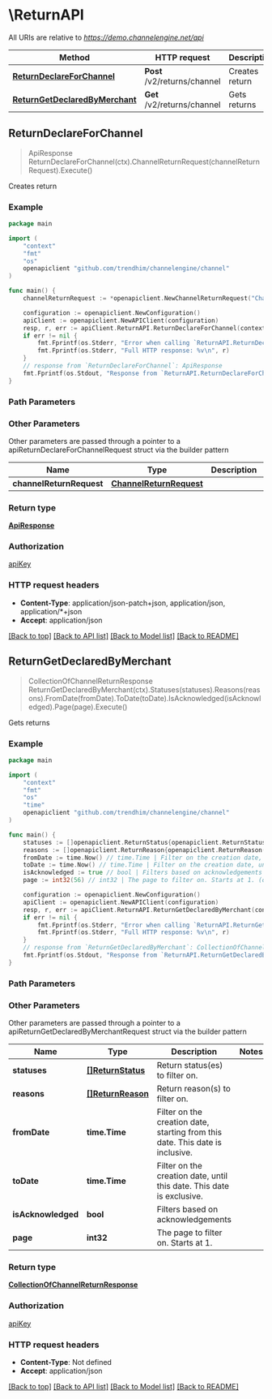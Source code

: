 # \ReturnAPI

All URIs are relative to *https://demo.channelengine.net/api*

Method | HTTP request | Description
------------- | ------------- | -------------
[**ReturnDeclareForChannel**](ReturnAPI.md#ReturnDeclareForChannel) | **Post** /v2/returns/channel | Creates return
[**ReturnGetDeclaredByMerchant**](ReturnAPI.md#ReturnGetDeclaredByMerchant) | **Get** /v2/returns/channel | Gets returns



## ReturnDeclareForChannel

> ApiResponse ReturnDeclareForChannel(ctx).ChannelReturnRequest(channelReturnRequest).Execute()

Creates return



### Example

```go
package main

import (
    "context"
    "fmt"
    "os"
    openapiclient "github.com/trendhim/channelengine/channel"
)

func main() {
    channelReturnRequest := *openapiclient.NewChannelReturnRequest("ChannelReference_example", []openapiclient.ChannelReturnLineRequest{*openapiclient.NewChannelReturnLineRequest(int32(123))}) // ChannelReturnRequest |  (optional)

    configuration := openapiclient.NewConfiguration()
    apiClient := openapiclient.NewAPIClient(configuration)
    resp, r, err := apiClient.ReturnAPI.ReturnDeclareForChannel(context.Background()).ChannelReturnRequest(channelReturnRequest).Execute()
    if err != nil {
        fmt.Fprintf(os.Stderr, "Error when calling `ReturnAPI.ReturnDeclareForChannel``: %v\n", err)
        fmt.Fprintf(os.Stderr, "Full HTTP response: %v\n", r)
    }
    // response from `ReturnDeclareForChannel`: ApiResponse
    fmt.Fprintf(os.Stdout, "Response from `ReturnAPI.ReturnDeclareForChannel`: %v\n", resp)
}
```

### Path Parameters



### Other Parameters

Other parameters are passed through a pointer to a apiReturnDeclareForChannelRequest struct via the builder pattern


Name | Type | Description  | Notes
------------- | ------------- | ------------- | -------------
 **channelReturnRequest** | [**ChannelReturnRequest**](ChannelReturnRequest.md) |  | 

### Return type

[**ApiResponse**](ApiResponse.md)

### Authorization

[apiKey](../README.md#apiKey)

### HTTP request headers

- **Content-Type**: application/json-patch+json, application/json, application/*+json
- **Accept**: application/json

[[Back to top]](#) [[Back to API list]](../README.md#documentation-for-api-endpoints)
[[Back to Model list]](../README.md#documentation-for-models)
[[Back to README]](../README.md)


## ReturnGetDeclaredByMerchant

> CollectionOfChannelReturnResponse ReturnGetDeclaredByMerchant(ctx).Statuses(statuses).Reasons(reasons).FromDate(fromDate).ToDate(toDate).IsAcknowledged(isAcknowledged).Page(page).Execute()

Gets returns



### Example

```go
package main

import (
    "context"
    "fmt"
    "os"
    "time"
    openapiclient "github.com/trendhim/channelengine/channel"
)

func main() {
    statuses := []openapiclient.ReturnStatus{openapiclient.ReturnStatus("IN_PROGRESS")} // []ReturnStatus | Return status(es) to filter on. (optional)
    reasons := []openapiclient.ReturnReason{openapiclient.ReturnReason("PRODUCT_DEFECT")} // []ReturnReason | Return reason(s) to filter on. (optional)
    fromDate := time.Now() // time.Time | Filter on the creation date, starting from this date. This date is inclusive. (optional)
    toDate := time.Now() // time.Time | Filter on the creation date, until this date. This date is exclusive. (optional)
    isAcknowledged := true // bool | Filters based on acknowledgements (optional)
    page := int32(56) // int32 | The page to filter on. Starts at 1. (optional)

    configuration := openapiclient.NewConfiguration()
    apiClient := openapiclient.NewAPIClient(configuration)
    resp, r, err := apiClient.ReturnAPI.ReturnGetDeclaredByMerchant(context.Background()).Statuses(statuses).Reasons(reasons).FromDate(fromDate).ToDate(toDate).IsAcknowledged(isAcknowledged).Page(page).Execute()
    if err != nil {
        fmt.Fprintf(os.Stderr, "Error when calling `ReturnAPI.ReturnGetDeclaredByMerchant``: %v\n", err)
        fmt.Fprintf(os.Stderr, "Full HTTP response: %v\n", r)
    }
    // response from `ReturnGetDeclaredByMerchant`: CollectionOfChannelReturnResponse
    fmt.Fprintf(os.Stdout, "Response from `ReturnAPI.ReturnGetDeclaredByMerchant`: %v\n", resp)
}
```

### Path Parameters



### Other Parameters

Other parameters are passed through a pointer to a apiReturnGetDeclaredByMerchantRequest struct via the builder pattern


Name | Type | Description  | Notes
------------- | ------------- | ------------- | -------------
 **statuses** | [**[]ReturnStatus**](ReturnStatus.md) | Return status(es) to filter on. | 
 **reasons** | [**[]ReturnReason**](ReturnReason.md) | Return reason(s) to filter on. | 
 **fromDate** | **time.Time** | Filter on the creation date, starting from this date. This date is inclusive. | 
 **toDate** | **time.Time** | Filter on the creation date, until this date. This date is exclusive. | 
 **isAcknowledged** | **bool** | Filters based on acknowledgements | 
 **page** | **int32** | The page to filter on. Starts at 1. | 

### Return type

[**CollectionOfChannelReturnResponse**](CollectionOfChannelReturnResponse.md)

### Authorization

[apiKey](../README.md#apiKey)

### HTTP request headers

- **Content-Type**: Not defined
- **Accept**: application/json

[[Back to top]](#) [[Back to API list]](../README.md#documentation-for-api-endpoints)
[[Back to Model list]](../README.md#documentation-for-models)
[[Back to README]](../README.md)


